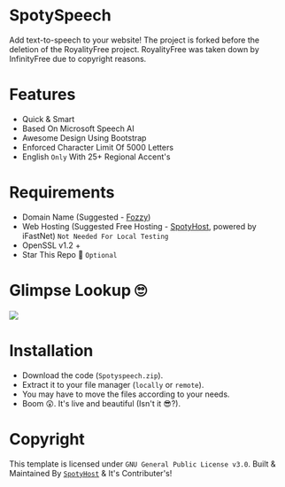 # SpotySpeech
Add text-to-speech to your website! The project is forked before the deletion of the RoyalityFree project. RoyalityFree was taken down by InfinityFree due to copyright reasons.


# Features
- Quick & Smart
- Based On Microsoft Speech AI
- Awesome Design Using Bootstrap
- Enforced Character Limit Of 5000 Letters
- English `Only` With 25+ Regional Accent's

# Requirements
- Domain Name (Suggested - [Fozzy](https://accounts.fozzy.com/))
- Web Hosting (Suggested Free Hosting - [SpotyHost](https://spotyhost.org/), powered by iFastNet) `Not Needed For Local Testing`
- OpenSSL v1.2 +
- Star This Repo 🤩 `Optional`

# Glimpse Lookup 🙄

<img src="https://i.imgur.com/xiWV3T1.png">

# Installation

- Download the code (`Spotyspeech.zip`).
- Extract it to your file manager (`locally` or `remote`).
- You may have to move the files according to your needs.
- Boom 😲. It's live and beautiful (Isn't it 😎?).

# Copyright

This template is licensed under `GNU General Public License v3.0`. Built & Maintained By [`SpotyHost`](https://github.com/SpotyHost) & It's Contributer's!
